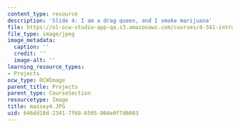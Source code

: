```yaml
---
content_type: resource
description: 'Slide 4: I am a drag queen, and I smoke marijuana'
file: https://ol-ocw-studio-app-qa.s3.amazonaws.com/courses/4-341-introduction-to-photography-fall-2002/646dd18d23417f686505004e0f7d6003_massey4.JPG
file_type: image/jpeg
image_metadata:
  caption: ''
  credit: ''
  image-alt: ''
learning_resource_types:
- Projects
ocw_type: OCWImage
parent_title: Projects
parent_type: CourseSection
resourcetype: Image
title: massey4.JPG
uid: 646dd18d-2341-7f68-6505-004e0f7d6003
---
```

